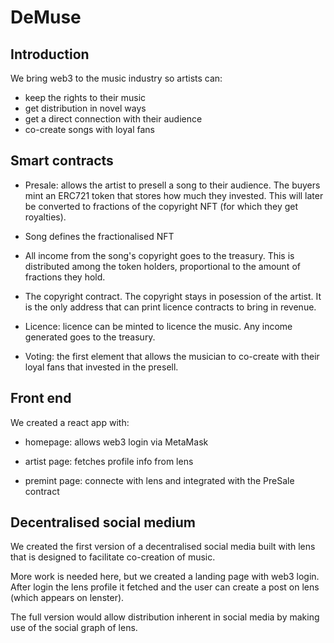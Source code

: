 # DeMuse

## Introduction

We bring web3 to the music industry so artists can:
- keep the rights to their music 
- get distribution in novel ways
- get a direct connection with their audience
- co-create songs with loyal fans

## Smart contracts

- Presale: allows the artist to presell a song to their audience. The buyers mint an ERC721 token that stores how much they invested. This will later be converted to fractions of the copyright NFT (for which they get royalties).

- Song defines the fractionalised NFT

- All income from the song's copyright goes to the treasury. This is distributed among the token holders, proportional to the amount of fractions they hold. 

- The copyright contract. The copyright stays in posession of the artist. It is the only address that can print licence contracts to bring in revenue. 

- Licence: licence can be minted to licence the music. Any income generated goes to the treasury.

- Voting: the first element that allows the musician to co-create with their loyal fans that invested in the presell. 

## Front end

We created a react app with:

- homepage: allows web3 login via MetaMask

- artist page: fetches profile info from lens

- premint page: connecte with lens and integrated with the PreSale contract

## Decentralised social medium

We created the first version of a decentralised social media built with lens that is designed to facilitate co-creation of music. 

More work is needed here, but we created a landing page with web3 login. After login the lens profile it fetched and the user can create a post on lens (which appears on lenster).

The full version would allow distribution inherent in social media by making use of the social graph of lens.



